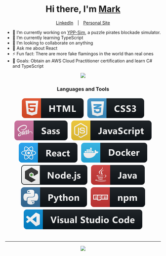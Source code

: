 <div align="center">
   <h1>Hi there, I'm <a href="https://www.markartishuk.com/">Mark</a>
</div>

<p align="center">
    <a href="https://www.linkedin.com/in/mark-artishuk/" style="margin:10px;">LinkedIn</a>
    |
    <a href="https://www.markartishuk.com/" style="margin:10px;">Personal Site</a>
</p>

- 🔭 I’m currently working on [YPP-Sim](https://github.com/YPP-Sim), a puzzle pirates blockade simulator.
- 🌱 I’m currently learning TypeScript
- 👯 I’m looking to collaborate on anything
- 💬 Ask me about React
- ⚡ Fun fact: There are more fake flamingos in the world than real ones
- 🔭 Goals: Obtain an AWS Cloud Practitioner certification and learn C# and TypeScript

<div align="center">
   <img src="https://github-readme-stats.vercel.app/api?username=artish1&theme=prussian">
</div>

<h3 align="center">Languages and Tools</h3>

<p align="center" style="margin-bottom: 35px;">
 <img src="https://raw.githubusercontent.com/artish1/artish1/master/svgs/html.svg" alt="HTML" style="vertical-align:top; margin:4px">
 <img src="https://raw.githubusercontent.com/artish1/artish1/master/svgs/css3.svg" alt="CSS" style="vertical-align:top; margin:4px">
 <img src="https://raw.githubusercontent.com/artish1/artish1/master/svgs/sass.svg" alt="SASS" style="vertical-align:top; margin:4px">
 <img src="https://raw.githubusercontent.com/artish1/artish1/master/svgs/js.svg" alt="JavaScript" style="vertical-align:top; margin:4px">
 <img src="https://raw.githubusercontent.com/artish1/artish1/master/svgs/react.svg" alt="React" style="vertical-align:top; margin:4px">
 <img src="https://raw.githubusercontent.com/artish1/artish1/master/svgs/docker.svg" alt="Docker" style="vertical-align:top; margin:4px">
 <img src="https://raw.githubusercontent.com/artish1/artish1/master/svgs/nodejs_larger.svg" alt="NodeJS" style="vertical-align:top; margin:4px">
 <img src="https://raw.githubusercontent.com/artish1/artish1/master/svgs/java.svg" alt="Java" style="vertical-align:top; margin:4px">
 <img src="https://raw.githubusercontent.com/artish1/artish1/master/svgs/python.svg" alt="Python" style="vertical-align:top; margin:4px">
 <img src="https://raw.githubusercontent.com/artish1/artish1/master/svgs/npm.svg" alt="Node Package Manager" style="vertical-align:top; margin:4px">
 <img src="https://raw.githubusercontent.com/artish1/artish1/master/svgs/visualstudio_code.svg" alt="Visual Studio Code" style="vertical-align:top; margin:4px">
</p>

---

<div align="center">
    <a href="https://forthebadge.com">
        <img src="https://forthebadge.com/images/badges/60-percent-of-the-time-works-every-time.svg">
    </a>
</div>
